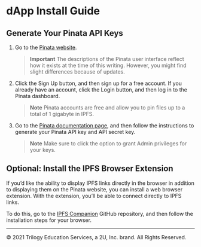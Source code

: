 # dApp Install Guide

## Generate Your Pinata API Keys

1. Go to the [Pinata website](https://pinata.cloud/).

    > **Important** The descriptions of the Pinata user interface reflect how it exists at the time of this writing. However, you might find slight differences because of updates.

2. Click the Sign Up button, and then sign up for a free account. If you already have an account, click the Login button, and then log in to the Pinata dashboard.

    > **Note** Pinata accounts are free and allow you to pin files up to a total of 1 gigabyte in IPFS.

3. Go to the [Pinata documentation page](https://pinata.cloud/documentation), and then follow the instructions to generate your Pinata API key and API secret key.

    > **Note** Make sure to click the option to grant Admin privileges for your keys.

## Optional: Install the IPFS Browser Extension

If you’d like the ability to display IPFS links directly in the browser in addition to displaying them on the Pinata website, you can install a web browser extension. With the extension, you’ll be able to connect directly to IPFS links.

To do this, go to the [IPFS Companion](https://github.com/ipfs-shipyard/ipfs-companion#install-ipfs-companion) GitHub repository, and then follow the installation steps for your browser.

---

© 2021 Trilogy Education Services, a 2U, Inc. brand. All Rights Reserved.
